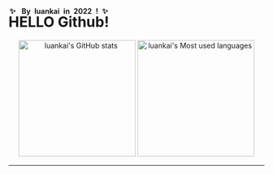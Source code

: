# <ruby>HELLO Github!<rp>(</rp><rt>✨ By luankai in 2022 ! ✨</rt><rp>)</rp></ruby>
<p align="center">
  <img style="height: 24vmin;" alt="luankai's GitHub stats" src="https://github-readme-stats.vercel.app/api?username=luankaip&locale=cn&title_color=ddb978&text_color=ff75ab&icon_color=93cefc&border_color=6eb6a0&bg_color=15,575e66,373b40,373b40,282a36,282a36&border_radius=30&custom_title=所有统计数据 - 来自 Luankai 的 Github&show_icons=true&count_private=true&line_height=30" />
  <img style="height: 24vmin;" alt="luankai's Most used languages" src="https://github-readme-stats.vercel.app/api/top-langs/?username=luankaip&locale=cn&title_color=ddb978&text_color=93cefc&border_color=6eb6a0&bg_color=15,575e66,373b40,373b40,282a36,282a36&border_radius=30&custom_title=最常用语言 - 来自 Luankai 的 Github&layout=compact&langs_count=10" />
</p>
<hr />
